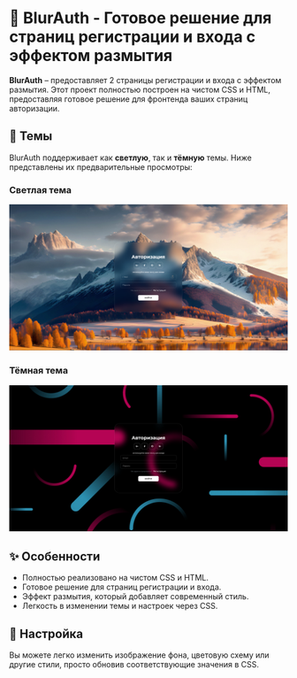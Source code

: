 # 🚀 BlurAuth - Готовое решение для страниц регистрации и входа с эффектом размытия

**BlurAuth** – предоставляет 2 страницы регистрации и входа с эффектом размытия. Этот проект полностью построен на чистом CSS и HTML, предоставляя готовое решение для фронтенда ваших страниц авторизации.

## 🎨 Темы

BlurAuth поддерживает как **светлую**, так и **тёмную** темы. Ниже представлены их предварительные просмотры:

### Светлая тема
![Предварительный просмотр светлой темы](assets/images/git/white.png)

### Тёмная тема
![Предварительный просмотр тёмной темы](assets/images/git/black.png)

## ✨ Особенности

- Полностью реализовано на чистом CSS и HTML.
- Готовое решение для страниц регистрации и входа.
- Эффект размытия, который добавляет современный стиль.
- Легкость в изменении темы и настроек через CSS.

## 🔧 Настройка

Вы можете легко изменить изображение фона, цветовую схему или другие стили, просто обновив соответствующие значения в CSS.